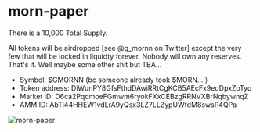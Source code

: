 # morn-paper

There is a 10,000 Total Supply. 

All tokens will be airdropped [see @g_mornn on Twitter] except the very few that will be locked in liquidty forever. 
Nobody will own any reserves. 
That's it. Well maybe some other shit but TBA...

- Symbol: $GMORNN (bc someone already took $MORN... )
- Token address: DiWunPY8GfsFthdDAwiRRtCgKCB5AEcFx9edDpxZoTyo
- Market ID: D6ca2PqdmoeFGmwm6ryokFXxCEBzgRRNVXBrNqbywnqZ
- AMM ID: AbTi44HHEW1vdLrA9yQsx3LZ7LLZypUWfdM8swsP4QPa

![morn-paper](https://user-images.githubusercontent.com/98057523/150213975-12d76f0e-4e84-40f3-8c03-d02d9bf74dc3.png)
